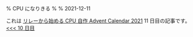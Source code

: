 % CPU になりきる
%
% 2021-12-11

これは [リレーから始める CPU 自作 Advent Calendar 2021](https://adventar.org/calendars/7052) 11 日目の記事です。[<<< 10 日目](../Day10_Components/)
